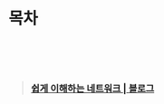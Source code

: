# 목차   
<br><br><br>

>### [쉽게 이해하는 네트워크 | 블로그](https://better-together.tistory.com/category/%EB%83%90%EC%98%B9%EC%95%84%20%EB%A9%8D%EB%A9%8D%ED%95%B4%EB%B4%90%28How%20to%20Speak%20IT%29/%ED%85%8C%ED%81%AC%28IT%29%20%EB%AC%B8%EB%B2%95)

